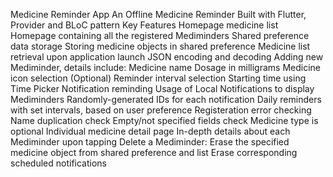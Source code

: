 Medicine Reminder App
An Offline Medicine Reminder
Built with Flutter, Provider and BLoC pattern
Key Features
Homepage medicine list
Homepage containing all the registered Mediminders
Shared preference data storage
Storing medicine objects in shared preference
Medicine list retrieval upon application launch
JSON encoding and decoding
Adding new Mediminder, details include:
Medicine name
Dosage in milligrams
Medicine icon selection (Optional)
Reminder interval selection
Starting time using Time Picker
Notification reminding
Usage of Local Notifications to display Mediminders
Randomly-generated IDs for each notification
Daily reminders with set intervals, based on user preference
Registeration error checking
Name duplication check
Empty/not specified fields check
Medicine type is optional
Individual medicine detail page
In-depth details about each Mediminder upon tapping
Delete a Mediminder:
Erase the specified medicine object from shared preference and list
Erase corresponding scheduled notifications

